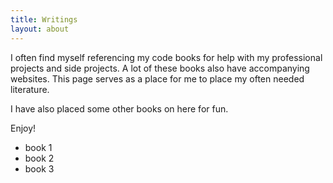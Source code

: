 ```yaml
---
title: Writings
layout: about
---
```


I often find myself referencing my code books for help with my professional projects and side projects. A lot of these books also have accompanying websites. This page serves as a place for me to place my often needed literature.

I have also placed some other books on here for fun.

Enjoy!

* book 1
* book 2
* book 3
